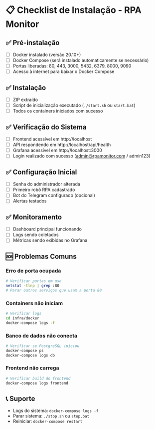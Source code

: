 
# 📋 Checklist de Instalação - RPA Monitor

## ✅ Pré-instalação
- [ ] Docker instalado (versão 20.10+)
- [ ] Docker Compose (será instalado automaticamente se necessário)
- [ ] Portas liberadas: 80, 443, 3000, 5432, 6379, 8000, 9090
- [ ] Acesso à internet para baixar o Docker Compose

## ✅ Instalação
- [ ] ZIP extraído
- [ ] Script de inicialização executado (`./start.sh` ou `start.bat`)
- [ ] Todos os containers iniciados com sucesso

## ✅ Verificação do Sistema
- [ ] Frontend acessível em http://localhost
- [ ] API respondendo em http://localhost/api/health
- [ ] Grafana acessível em http://localhost:3000
- [ ] Login realizado com sucesso (admin@rpamonitor.com / admin123)

## ✅ Configuração Inicial
- [ ] Senha do administrador alterada
- [ ] Primeiro robô RPA cadastrado
- [ ] Bot do Telegram configurado (opcional)
- [ ] Alertas testados

## ✅ Monitoramento
- [ ] Dashboard principal funcionando
- [ ] Logs sendo coletados
- [ ] Métricas sendo exibidas no Grafana

## 🆘 Problemas Comuns

### Erro de porta ocupada
```bash
# Verificar portas em uso
netstat -tlnp | grep :80
# Parar outros serviços que usam a porta 80
```

### Containers não iniciam
```bash
# Verificar logs
cd infra/docker
docker-compose logs -f
```

### Banco de dados não conecta
```bash
# Verificar se PostgreSQL iniciou
docker-compose ps
docker-compose logs db
```

### Frontend não carrega
```bash
# Verificar build do frontend
docker-compose logs frontend
```

## 📞 Suporte
- Logs do sistema: `docker-compose logs -f`
- Parar sistema: `./stop.sh` ou `stop.bat`
- Reiniciar: `docker-compose restart`
